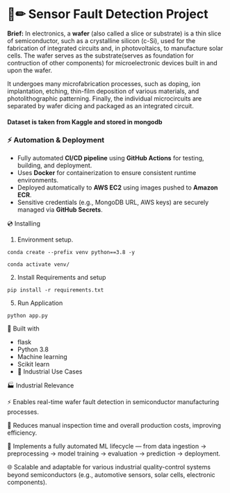 # 📄✏ Sensor Fault Detection Project
**Brief:** In electronics, a **wafer** (also called a slice or substrate) is a thin slice of semiconductor, such as a crystalline silicon (c-Si), used for the fabrication of integrated circuits and, in photovoltaics, to manufacture solar cells. The wafer serves as the substrate(serves as foundation for contruction of other components) for microelectronic devices built in and upon the wafer. 

It undergoes many microfabrication processes, such as doping, ion implantation, etching, thin-film deposition of various materials, and photolithographic patterning. Finally, the individual microcircuits are separated by wafer dicing and packaged as an integrated circuit.

#### Dataset is taken from Kaggle and stored in mongodb


### ⚡ Automation & Deployment
- Fully automated **CI/CD pipeline** using **GitHub Actions** for testing, building, and deployment.  
- Uses **Docker** for containerization to ensure consistent runtime environments.  
- Deployed automatically to **AWS EC2** using images pushed to **Amazon ECR**.  
- Sensitive credentials (e.g., MongoDB URL, AWS keys) are securely managed via **GitHub Secrets**.



💿 Installing
1. Environment setup.
```
conda create --prefix venv python==3.8 -y
```
```
conda activate venv/
````
2. Install Requirements and setup
```
pip install -r requirements.txt
```
5. Run Application
```
python app.py
```

🔧 Built with
- flask
- Python 3.8
- Machine learning
- Scikit learn
- 🏦 Industrial Use Cases

🏭 Industrial Relevance

⚡ Enables real-time wafer fault detection in semiconductor manufacturing processes.

🔧 Reduces manual inspection time and overall production costs, improving efficiency.

🤖 Implements a fully automated ML lifecycle — from data ingestion → preprocessing → model training → evaluation → prediction → deployment.

🌐 Scalable and adaptable for various industrial quality-control systems beyond semiconductors (e.g., automotive sensors, solar cells, electronic components).